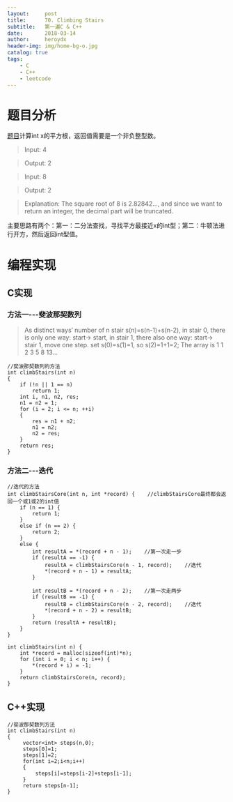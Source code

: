 ```yaml
---
layout:     post
title:      70. Climbing Stairs
subtitle:   第一遍C & C++
date:       2018-03-14
author:     heroydx
header-img: img/home-bg-o.jpg
catalog: true
tags:
    - C
    - C++
    - leetcode
---
```

# 题目分析

[题目](https://leetcode.com/problems/climbing-stairs/description/)计算int x的平方根，返回值需要是一个非负整型数。

>Input: 4

>Output: 2

>Input: 8

>Output: 2

>Explanation: The square root of 8 is 2.82842..., and since we want to return an integer, the decimal part will be truncated.

主要思路有两个：第一：二分法查找，寻找平方最接近x的int型；第二：牛顿法进行开方，然后返回int型值。

# 编程实现

## C实现

### 方法一---斐波那契数列

>As distinct ways’ number of n stair s(n)=s(n-1)+s(n-2), in stair 0, there is only one way: start-> start, in stair 1, there also one way: start-> stair 1, move one step. set s(0)=s(1)=1, so s(2)=1+1=2;
The array is 1 1 2 3 5 8 13…

    //斐波那契数列的方法
    int climbStairs(int n)
    {
	    if (!n || 1 == n)
	    	return 1;
	    int i, n1, n2, res;
	    n1 = n2 = 1;
	    for (i = 2; i <= n; ++i)
	    {
	    	res = n1 + n2;
	    	n1 = n2;
	    	n2 = res;
	    }
	    return res;
    }

### 方法二---迭代

    //迭代的方法
    int climbStairsCore(int n, int *record) {    //climbStairsCore最终都会返回一个或1或2的int值
        if (n == 1) {
            return 1;
        }
        else if (n == 2) {
            return 2;
        }
        else {
            int resultA = *(record + n - 1);    //第一次走一步
            if (resultA == -1) {
                resultA = climbStairsCore(n - 1, record);    //迭代
                *(record + n - 1) = resultA;
            }
            
            int resultB = *(record + n - 2);    //第一次走两步
            if (resultB == -1) {
                resultB = climbStairsCore(n - 2, record);    //迭代
                *(record + n - 2) = resultB;
            }
            return (resultA + resultB);
        }
    }
    
    int climbStairs(int n) {
        int *record = malloc(sizeof(int)*n);
        for (int i = 0; i < n; i++) {
            *(record + i) = -1;
        }
        return climbStairsCore(n, record);
    }

   

## C++实现

    //斐波那契数列方法
    int climbStairs(int n) 
    {
         vector<int> steps(n,0);
         steps[0]=1;
         steps[1]=2;
         for(int i=2;i<n;i++)
         {
             steps[i]=steps[i-2]+steps[i-1];
         }
         return steps[n-1];
    }




